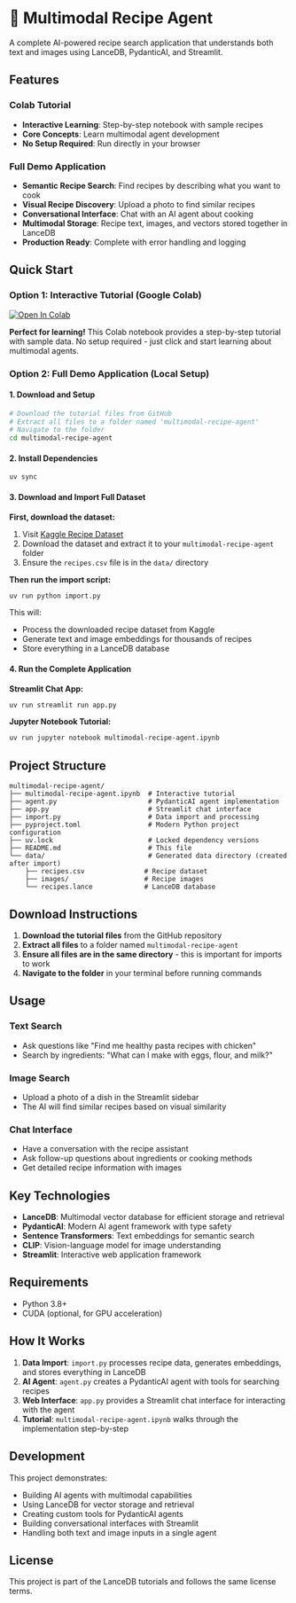 # 🍳 Multimodal Recipe Agent

A complete AI-powered recipe search application that understands both text and images using LanceDB, PydanticAI, and Streamlit.

## Features

### Colab Tutorial
- **Interactive Learning**: Step-by-step notebook with sample recipes
- **Core Concepts**: Learn multimodal agent development
- **No Setup Required**: Run directly in your browser

### Full Demo Application
- **Semantic Recipe Search**: Find recipes by describing what you want to cook
- **Visual Recipe Discovery**: Upload a photo to find similar recipes
- **Conversational Interface**: Chat with an AI agent about cooking
- **Multimodal Storage**: Recipe text, images, and vectors stored together in LanceDB
- **Production Ready**: Complete with error handling and logging

## Quick Start

### Option 1: Interactive Tutorial (Google Colab)
[![Open In Colab](https://colab.research.google.com/assets/colab-badge.svg)](https://colab.research.google.com/drive/1pxavAGoXa-KSh_4HxNpvP2AjHPcIRpbq?usp=sharing)

**Perfect for learning!** This Colab notebook provides a step-by-step tutorial with sample data. No setup required - just click and start learning about multimodal agents.

### Option 2: Full Demo Application (Local Setup)

#### 1. Download and Setup

```bash
# Download the tutorial files from GitHub
# Extract all files to a folder named 'multimodal-recipe-agent'
# Navigate to the folder
cd multimodal-recipe-agent
```

#### 2. Install Dependencies

```bash
uv sync
```

#### 3. Download and Import Full Dataset

**First, download the dataset:**
1. Visit [Kaggle Recipe Dataset](https://www.kaggle.com/datasets/pes12017000148/food-ingredients-and-recipe-dataset-with-images)
2. Download the dataset and extract it to your `multimodal-recipe-agent` folder
3. Ensure the `recipes.csv` file is in the `data/` directory

**Then run the import script:**
```bash
uv run python import.py
```

This will:
- Process the downloaded recipe dataset from Kaggle
- Generate text and image embeddings for thousands of recipes
- Store everything in a LanceDB database

#### 4. Run the Complete Application

**Streamlit Chat App:**
```bash
uv run streamlit run app.py
```

**Jupyter Notebook Tutorial:**
```bash
uv run jupyter notebook multimodal-recipe-agent.ipynb
```

## Project Structure

```
multimodal-recipe-agent/
├── multimodal-recipe-agent.ipynb  # Interactive tutorial
├── agent.py                       # PydanticAI agent implementation
├── app.py                         # Streamlit chat interface
├── import.py                      # Data import and processing
├── pyproject.toml                 # Modern Python project configuration
├── uv.lock                        # Locked dependency versions
├── README.md                      # This file
└── data/                          # Generated data directory (created after import)
    ├── recipes.csv               # Recipe dataset
    ├── images/                   # Recipe images
    └── recipes.lance             # LanceDB database
```

## Download Instructions

1. **Download the tutorial files** from the GitHub repository
2. **Extract all files** to a folder named `multimodal-recipe-agent`
3. **Ensure all files are in the same directory** - this is important for imports to work
4. **Navigate to the folder** in your terminal before running commands

## Usage

### Text Search
- Ask questions like "Find me healthy pasta recipes with chicken"
- Search by ingredients: "What can I make with eggs, flour, and milk?"

### Image Search
- Upload a photo of a dish in the Streamlit sidebar
- The AI will find similar recipes based on visual similarity

### Chat Interface
- Have a conversation with the recipe assistant
- Ask follow-up questions about ingredients or cooking methods
- Get detailed recipe information with images

## Key Technologies

- **LanceDB**: Multimodal vector database for efficient storage and retrieval
- **PydanticAI**: Modern AI agent framework with type safety
- **Sentence Transformers**: Text embeddings for semantic search
- **CLIP**: Vision-language model for image understanding
- **Streamlit**: Interactive web application framework

## Requirements

- Python 3.8+
- CUDA (optional, for GPU acceleration)

## How It Works

1. **Data Import**: `import.py` processes recipe data, generates embeddings, and stores everything in LanceDB
2. **AI Agent**: `agent.py` creates a PydanticAI agent with tools for searching recipes
3. **Web Interface**: `app.py` provides a Streamlit chat interface for interacting with the agent
4. **Tutorial**: `multimodal-recipe-agent.ipynb` walks through the implementation step-by-step

## Development

This project demonstrates:
- Building AI agents with multimodal capabilities
- Using LanceDB for vector storage and retrieval
- Creating custom tools for PydanticAI agents
- Building conversational interfaces with Streamlit
- Handling both text and image inputs in a single agent

## License

This project is part of the LanceDB tutorials and follows the same license terms.
